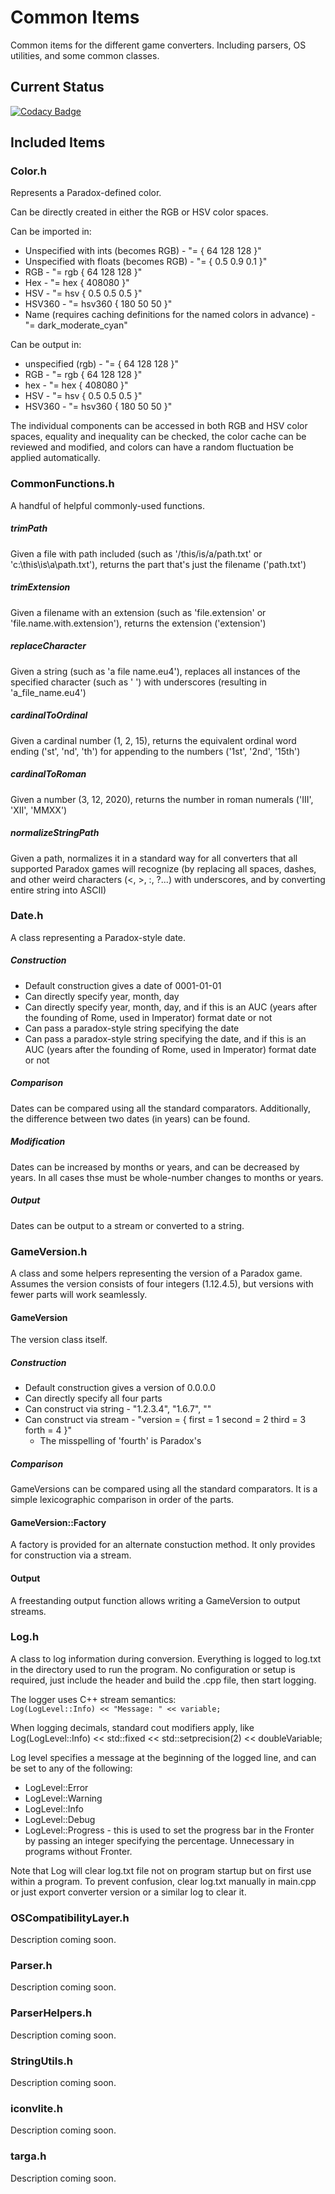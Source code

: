 # Common Items
Common items for the different game converters. Including parsers, OS utilities, and some common classes.

## Current Status
[![Codacy Badge](https://app.codacy.com/project/badge/Grade/54be2f027eb040448b8bf89410c7ff3d)](https://www.codacy.com/gh/ParadoxGameConverters/commonItems/dashboard?utm_source=github.com&amp;utm_medium=referral&amp;utm_content=ParadoxGameConverters/commonItems&amp;utm_campaign=Badge_Grade)

## Included Items

### Color.h
Represents a Paradox-defined color.

Can be directly created in either the RGB or HSV color spaces.

Can be imported in:  
*   Unspecified with ints (becomes RGB) - "= { 64 128 128 }"
*   Unspecified with floats (becomes RGB) - "= { 0.5 0.9 0.1 }"
*   RGB - "= rgb { 64 128 128 }"
*   Hex - "= hex { 408080 }"
*   HSV - "= hsv { 0.5 0.5 0.5 }"
*   HSV360 - "= hsv360 { 180 50 50 }"
*   Name (requires caching definitions for the named colors in advance) - "= dark_moderate_cyan"

Can be output in:  
*   unspecified (rgb) - "= { 64 128 128 }"
*   RGB - "= rgb { 64 128 128 }"
*   hex - "= hex { 408080 }"
*   HSV - "= hsv { 0.5 0.5 0.5 }"
*   HSV360 - "= hsv360 { 180 50 50 }"

The individual components can be accessed in both RGB and HSV color spaces, equality and inequality can be checked, the color cache can be reviewed and modified, and colors can have a random fluctuation be applied automatically.

### CommonFunctions.h
A handful of helpful commonly-used functions.

##### trimPath
Given a file with path included (such as '/this/is/a/path.txt' or 'c:\this\is\a\path.txt'), returns the part that's just the filename ('path.txt')

##### trimExtension
Given a filename with an extension (such as 'file.extension' or 'file.name.with.extension'), returns the extension ('extension')

##### replaceCharacter
Given a string (such as 'a file name.eu4'), replaces all instances of the specified character (such as ' ') with underscores (resulting in 'a_file_name.eu4')

##### cardinalToOrdinal
Given a cardinal number (1, 2, 15), returns the equivalent ordinal word ending ('st', 'nd', 'th') for appending to the numbers ('1st', '2nd', '15th')

##### cardinalToRoman
Given a number (3, 12, 2020), returns the number in roman numerals ('III', 'XII', 'MMXX')

##### normalizeStringPath
Given a path, normalizes it in a standard way for all converters that all supported Paradox games will recognize (by replacing all spaces, dashes, and other weird characters (<, >, :, ?...) with underscores, and by converting entire string into ASCII)

### Date.h
A class representing a Paradox-style date.

##### Construction
*   Default construction gives a date of 0001-01-01
*   Can directly specify year, month, day
*   Can directly specify year, month, day, and if this is an AUC (years after the founding of Rome, used in Imperator) format date or not
*   Can pass a paradox-style string specifying the date
*   Can pass a paradox-style string specifying the date, and if this is an AUC (years after the founding of Rome, used in Imperator) format date or not
 
##### Comparison
Dates can be compared using all the standard comparators. Additionally, the difference between two dates (in years) can be found.

##### Modification
Dates can be increased by months or years, and can be decreased by years. In all cases thse must be whole-number changes to months or years.

##### Output
Dates can be output to a stream or converted to a string.

### GameVersion.h
A class and some helpers representing the version of a Paradox game. Assumes the version consists of four integers (1.12.4.5), but versions with fewer parts will work seamlessly.

#### GameVersion
The version class itself.

##### Construction
*   Default construction gives a version of 0.0.0.0
*   Can directly specify all four parts
*   Can construct via string - "1.2.3.4", "1.6.7", ""
*   Can construct via stream - "version = { first = 1 second = 2 third = 3 forth = 4 }"
    *   The misspelling of 'fourth' is Paradox's
   
##### Comparison
GameVersions can be compared using all the standard comparators. It is a simple lexicographic comparison in order of the parts.

#### GameVersion::Factory
A factory is provided for an alternate constuction method. It only provides for construction via a stream.

#### Output
A freestanding output function allows writing a GameVersion to output streams.

### Log.h
A class to log information during conversion. Everything is logged to log.txt in the directory used to run the program. No configuration or setup is required, just include the header and build the .cpp file, then start logging.

The logger uses C++ stream semantics:  
```Log(LogLevel::Info) << "Message: " << variable;```

When logging decimals, standard cout modifiers apply, like Log(LogLevel::Info) << std::fixed << std::setprecision(2) << doubleVariable;

Log level specifies a message at the beginning of the logged line, and can be set to any of the following:  
*   LogLevel::Error  
*   LogLevel::Warning  
*   LogLevel::Info  
*   LogLevel::Debug  
*   LogLevel::Progress - this is used to set the progress bar in the Fronter by passing an integer specifying the percentage. Unnecessary in programs without Fronter.
 
Note that Log will clear log.txt file not on program startup but on first use within a program. To prevent confusion, clear log.txt manually in main.cpp or just export converter version or a similar log to clear it.

### OSCompatibilityLayer.h
Description coming soon.

### Parser.h
Description coming soon.

### ParserHelpers.h
Description coming soon.

### StringUtils.h
Description coming soon.

### iconvlite.h
Description coming soon.

### targa.h
Description coming soon.
